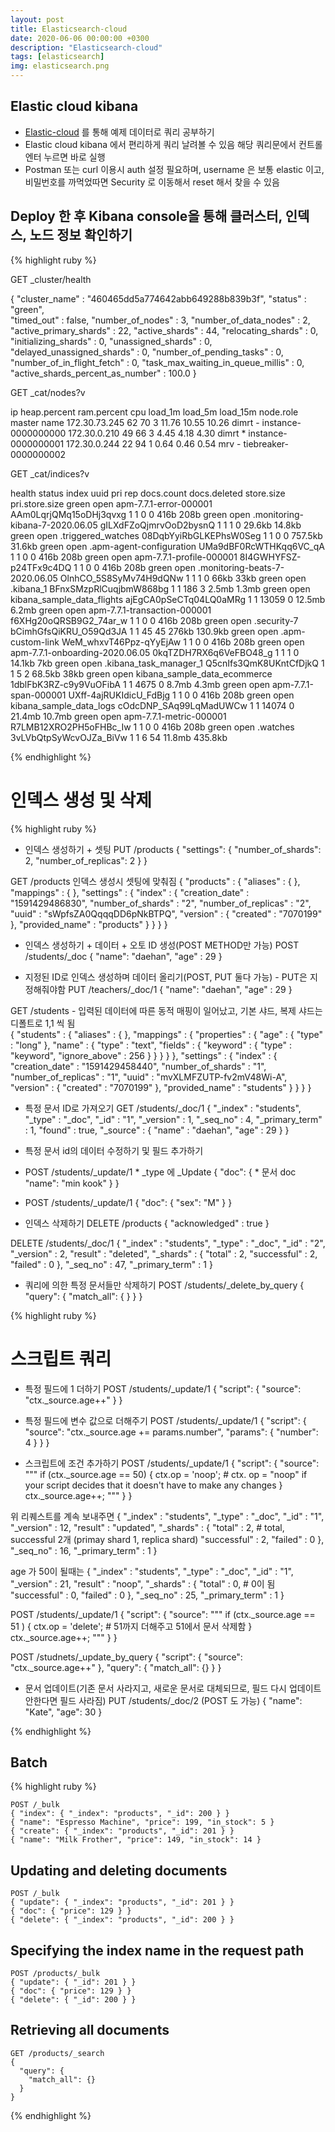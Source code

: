 ```yaml
---
layout: post
title: Elasticsearch-cloud
date: 2020-06-06 00:00:00 +0300
description: "Elasticsearch-cloud"
tags: [elasticsearch]
img: elasticsearch.png
---
```


## Elastic cloud kibana
* [Elastic-cloud][Elastic-cloud] 를 통해 예제 데이터로 쿼리 공부하기
* Elastic cloud kibana 에서 편리하게 쿼리 날려볼 수 있음 해당 쿼리문에서 컨트롤 엔터 누르면 바로 실행
* Postman 또는 curl 이용시 auth 설정 필요하며, username 은 보통 elastic 이고, 비밀번호를 까먹었따면 Security 로 이동해서 reset 해서 찾을 수 있음

## Deploy 한 후 Kibana console을 통해 클러스터, 인덱스, 노드 정보 확인하기

{% highlight ruby %}

GET _cluster/health

{
  "cluster_name" : "460465dd5a774642abb649288b839b3f",
  "status" : "green",    
  "timed_out" : false,
  "number_of_nodes" : 3,
  "number_of_data_nodes" : 2,
  "active_primary_shards" : 22,
  "active_shards" : 44,
  "relocating_shards" : 0,
  "initializing_shards" : 0,
  "unassigned_shards" : 0,
  "delayed_unassigned_shards" : 0,
  "number_of_pending_tasks" : 0,
  "number_of_in_flight_fetch" : 0,
  "task_max_waiting_in_queue_millis" : 0,
  "active_shards_percent_as_number" : 100.0
}

GET _cat/nodes?v

ip            heap.percent ram.percent cpu load_1m load_5m load_15m node.role master name
172.30.73.245           62          70   3   11.76   10.55    10.26 dimrt     -      instance-0000000000
172.30.0.210            49          66   3    4.45    4.18     4.30 dimrt     *      instance-0000000001
172.30.0.244            22          94   1    0.64    0.46     0.54 mrv       -      tiebreaker-0000000002



GET _cat/indices?v

health status index                           uuid                   pri rep docs.count docs.deleted store.size pri.store.size
green  open   apm-7.7.1-error-000001          AAm0LqrjQMq15oDHj3qvxg   1   1          0            0       416b           208b
green  open   .monitoring-kibana-7-2020.06.05 gILXdFZoQjmrvOoD2bysnQ   1   1          1            0     29.6kb         14.8kb
green  open   .triggered_watches              08DqbYyiRbGLKEPhsW0Seg   1   1          0            0    757.5kb         31.6kb
green  open   .apm-agent-configuration        UMa9dBF0RcWTHKqq6VC_qA   1   1          0            0       416b           208b
green  open   apm-7.7.1-profile-000001        8I4GWHYFSZ-p24TFx9c4DQ   1   1          0            0       416b           208b
green  open   .monitoring-beats-7-2020.06.05  OlnhCO_5S8SyMv74H9dQNw   1   1          1            0       66kb           33kb
green  open   .kibana_1                       BFnxSMzpRlCuqjbmW868bg   1   1        186            3      2.5mb          1.3mb
green  open   kibana_sample_data_flights      ajEgCA0pSeCTq04LQ0aMRg   1   1      13059            0     12.5mb          6.2mb
green  open   apm-7.7.1-transaction-000001    f6XHg20oQRSB9G2_74ar_w   1   1          0            0       416b           208b
green  open   .security-7                     bCimhGfsQiKRU_O59Qd3JA   1   1         45           45      276kb        130.9kb
green  open   .apm-custom-link                WeM_whxvT46Ppz-qYyEjAw   1   1          0            0       416b           208b
green  open   apm-7.7.1-onboarding-2020.06.05 0kqTZDH7RX6q6VeFBO48_g   1   1          1            0     14.1kb            7kb
green  open   .kibana_task_manager_1          Q5cnIfs3QmK8UKntCfDjkQ   1   1          5            2     68.5kb           38kb
green  open   kibana_sample_data_ecommerce    1dblFbK3RZ-c9y9VuOFibA   1   1       4675            0      8.7mb          4.3mb
green  open   apm-7.7.1-span-000001           UXff-4ajRUKIdicU_FdBjg   1   1          0            0       416b           208b
green  open   kibana_sample_data_logs         cOdcDNP_SAq99LqMadUWCw   1   1      14074            0     21.4mb         10.7mb
green  open   apm-7.7.1-metric-000001         R7LMB12XRO2PH5oFHBc_Iw   1   1          0            0       416b           208b
green  open   .watches                        3vLVbQtpSyWcvOJZa_BiVw   1   1          6           54     11.8mb        435.8kb


{% endhighlight %}

# 인덱스 생성 및 삭제



{% highlight ruby %}

* 인덱스 생성하기 + 셋팅
PUT /products
{
  "settings": {
    "number_of_shards": 2,
    "number_of_replicas": 2
  }
}

GET /products     인덱스 생성시 셋팅에 맞춰짐
{
  "products" : {
    "aliases" : { },
    "mappings" : { },
    "settings" : {
      "index" : {
        "creation_date" : "1591429486830",
        "number_of_shards" : "2",
        "number_of_replicas" : "2",
        "uuid" : "sWpfsZA0QqqqDD6pNkBTPQ",
        "version" : {
          "created" : "7070199"
        },
        "provided_name" : "products"
      }
    }
  }
}


* 인덱스 생성하기 + 데이터 + 오토 ID 생성(POST METHOD만 가능)
POST /students/_doc
{
  "name": "daehan",
  "age" : 29
}


* 지정된 ID로 인덱스 생성하며 데이터 올리기(POST, PUT 둘다 가능) - PUT은 지정해줘야함
PUT /teachers/_doc/1
{
  "name": "daehan",
  "age" : 29
}


GET /students           - 입력된 데이터에 따른 동적 매핑이 일어났고, 기본 샤드, 복제 샤드는 디폴트로 1,1 씩 됨  
{
  "students" : {
    "aliases" : { },
    "mappings" : {
      "properties" : {
        "age" : {
          "type" : "long"
        },
        "name" : {
          "type" : "text",
          "fields" : {
            "keyword" : {
              "type" : "keyword",
              "ignore_above" : 256
            }
          }
        }
      }
    },
    "settings" : {
      "index" : {
        "creation_date" : "1591429458440",
        "number_of_shards" : "1",
        "number_of_replicas" : "1",
        "uuid" : "mvXLMFZUTP-fv2mV48Wi-A",
        "version" : {
          "created" : "7070199"
        },
        "provided_name" : "students"
      }
    }
  }
}

* 특정 문서 ID로 가져오기
GET /students/_doc/1
{
  "_index" : "students",
  "_type" : "_doc",
  "_id" : "1",
  "_version" : 1,
  "_seq_no" : 4,
  "_primary_term" : 1,
  "found" : true,
  "_source" : {
    "name" : "daehan",
    "age" : 29
  }
}

* 특정 문서 id의 데이터 수정하기 및 필드 추가하기
* POST /students/_update/1        * _type 에 _Update
{
  "doc": {                         * 문서 doc
    "name": "min kook"
  }
}

*  POST /students/_update/1
{
  "doc": {
    "sex": "M"
  }
}


* 인덱스 삭제하기
DELETE /products
{
  "acknowledged" : true
}

DELETE /students/_doc/1
{
  "_index" : "students",
  "_type" : "_doc",
  "_id" : "2",
  "_version" : 2,
  "result" : "deleted",
  "_shards" : {
    "total" : 2,
    "successful" : 2,
    "failed" : 0
  },
  "_seq_no" : 47,
  "_primary_term" : 1
}




* 쿼리에 의한 특정 문서들만 삭제하기
POST /students/_delete_by_query
{
  "query": {
    "match_all": { }
  }
}

{% highlight ruby %}

# 스크립트 쿼리

* 특정 필드에 1 더하기
POST /students/_update/1
{
  "script": {
    "source": "ctx._source.age++"
  }
}

* 특정 필드에 변수 값으로 더해주기
POST /students/_update/1
{
  "script": {
    "source": "ctx._source.age += params.number",
    "params": {
      "number": 4
    }
  }
}

* 스크립트에 조건 추가하기
POST /students/_update/1
{
  "script": {
    "source": 
    """
      if (ctx._source.age == 50) {
        ctx.op = 'noop';               # ctx. op = "noop" if your script decides that it doesn't have to make any changes
      }
      ctx._source.age++;
    """
  }
}

위 리퀘스트를 계속 보내주면 
{
  "_index" : "students",
  "_type" : "_doc",
  "_id" : "1",
  "_version" : 12,
  "result" : "updated",
  "_shards" : {
    "total" : 2,             # total, successful 2개 (primay shard 1, replica shard)
    "successful" : 2,
    "failed" : 0
  },
  "_seq_no" : 16,
  "_primary_term" : 1
}

age 가 50이 될때는
{
  "_index" : "students",
  "_type" : "_doc",
  "_id" : "1",
  "_version" : 21,
  "result" : "noop",
  "_shards" : {
    "total" : 0,            # 0이 됨
    "successful" : 0,
    "failed" : 0
  },
  "_seq_no" : 25,
  "_primary_term" : 1
}

POST /students/_update/1
{
  "script": {
    "source": """
      if (ctx._source.age == 51 ) {
        ctx.op = 'delete';            # 51까지 더해주고 51에서 문서 삭제함
      }
      ctx._source.age++;
    """
  }
}


POST /studnets/_update_by_query
{
  "script": {
    "source": "ctx._source.age++"
  },
  "query": {
    "match_all": {}
  }
}



* 문서 업데이트(기존 문서 사라지고, 새로운 문서로 대체되므로, 필드 다시 업데이트 안한다면 필드 사라짐)
PUT /students/_doc/2   (POST 도 가능)
{
  "name": "Kate",
  "age": 30
}

{% endhighlight %}


## Batch
{% highlight ruby %}

```
POST /_bulk
{ "index": { "_index": "products", "_id": 200 } }
{ "name": "Espresso Machine", "price": 199, "in_stock": 5 }
{ "create": { "_index": "products", "_id": 201 } }
{ "name": "Milk Frother", "price": 149, "in_stock": 14 }
```

## Updating and deleting documents

```
POST /_bulk
{ "update": { "_index": "products", "_id": 201 } }
{ "doc": { "price": 129 } }
{ "delete": { "_index": "products", "_id": 200 } }
```

## Specifying the index name in the request path

```
POST /products/_bulk
{ "update": { "_id": 201 } }
{ "doc": { "price": 129 } }
{ "delete": { "_id": 200 } }
```

## Retrieving all documents

```
GET /products/_search
{
  "query": {
    "match_all": {}
  }
}
```

{% endhighlight %}



[Elastic-cloud]: https://www.elastic.co/kr/cloud/
